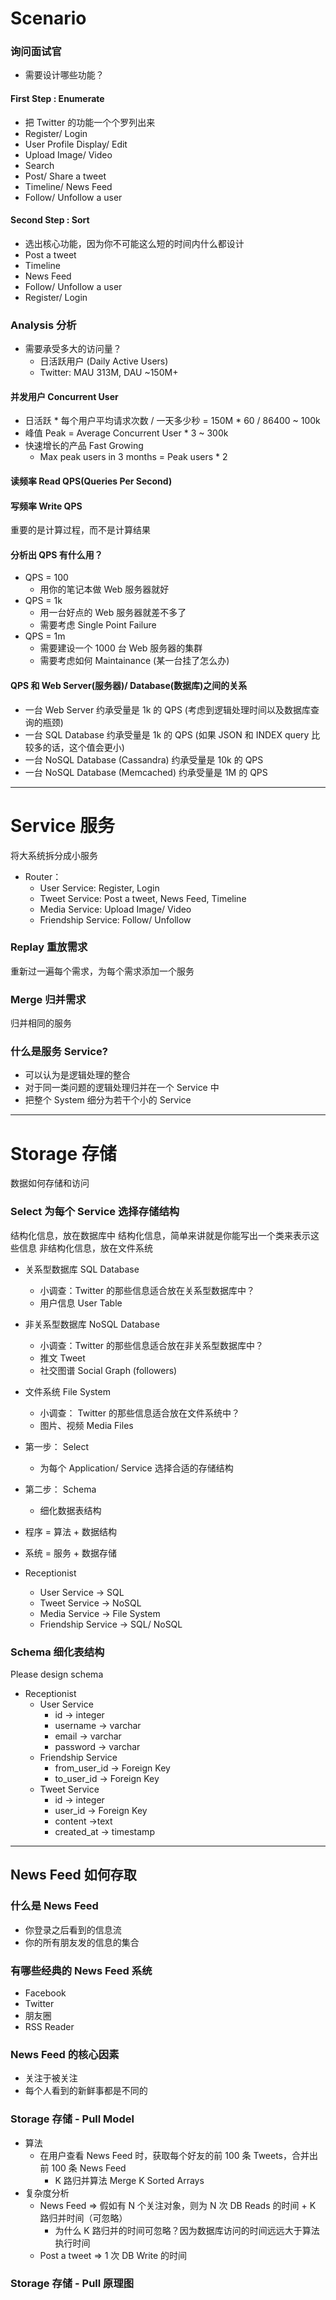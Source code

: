 # Scenario 

### 询问面试官

- 需要设计哪些功能？

#### First Step : Enumerate

- 把 Twitter 的功能一个个罗列出来
- Register/ Login
- User Profile Display/ Edit
- Upload Image/ Video
- Search
- Post/ Share a tweet
- Timeline/ News Feed
- Follow/ Unfollow a user

#### Second Step : Sort

- 选出核心功能，因为你不可能这么短的时间内什么都设计
- Post a tweet
- Timeline
- News Feed
- Follow/ Unfollow a user
- Register/ Login


### Analysis 分析

- 需要承受多大的访问量？
    - 日活跃用户 (Daily Active Users)
    - Twitter: MAU 313M, DAU ~150M+

#### 并发用户 Concurrent User

- 日活跃 * 每个用户平均请求次数 / 一天多少秒 = 150M * 60 / 86400 ~ 100k
- 峰值 Peak = Average Concurrent User * 3 ~ 300k
- 快速增长的产品 Fast Growing
    - Max peak users in 3 months = Peak users * 2

#### 读频率 Read QPS(Queries Per Second)

#### 写频率 Write QPS

重要的是计算过程，而不是计算结果

#### 分析出 QPS 有什么用？

- QPS = 100
    - 用你的笔记本做 Web 服务器就好
- QPS = 1k
    - 用一台好点的 Web 服务器就差不多了
    - 需要考虑 Single Point Failure
- QPS = 1m
    - 需要建设一个 1000 台 Web 服务器的集群
    - 需要考虑如何 Maintainance (某一台挂了怎么办)

#### QPS 和 Web Server(服务器)/ Database(数据库)之间的关系

- 一台 Web Server 约承受量是 1k 的 QPS (考虑到逻辑处理时间以及数据库查询的瓶颈)
- 一台 SQL Database 约承受量是 1k 的 QPS (如果 JSON 和 INDEX query 比较多的话，这个值会更小)
- 一台 NoSQL Database (Cassandra) 约承受量是 10k 的 QPS
- 一台 NoSQL Database (Memcached) 约承受量是 1M 的 QPS


---

# Service 服务

将大系统拆分成小服务

- Router：
    - User Service: Register, Login
    - Tweet Service: Post a tweet, News Feed, Timeline
    - Media Service: Upload Image/ Video
    - Friendship Service: Follow/ Unfollow




### Replay 重放需求

重新过一遍每个需求，为每个需求添加一个服务



### Merge 归并需求

归并相同的服务

### 什么是服务 Service?

- 可以认为是逻辑处理的整合
- 对于同一类问题的逻辑处理归并在一个 Service 中
- 把整个 System 细分为若干个小的 Service

---

# Storage 存储

数据如何存储和访问

### Select 为每个 Service 选择存储结构

结构化信息，放在数据库中
    结构化信息，简单来讲就是你能写出一个类来表示这些信息
非结构化信息，放在文件系统

- 关系型数据库 SQL Database
    - 小调查：Twitter 的那些信息适合放在关系型数据库中？
    - 用户信息 User Table
- 非关系型数据库 NoSQL Database
    - 小调查：Twitter 的那些信息适合放在非关系型数据库中？
    - 推文 Tweet
    - 社交图谱 Social Graph (followers)
- 文件系统 File System
    - 小调查： Twitter 的那些信息适合放在文件系统中？
    - 图片、视频 Media Files


- 第一步： Select
    - 为每个 Application/ Service 选择合适的存储结构
- 第二步： Schema
    - 细化数据表结构

- 程序 = 算法 + 数据结构
- 系统 = 服务 + 数据存储

- Receptionist
    - User Service -> SQL
    - Tweet Service -> NoSQL
    - Media Service -> File System
    - Friendship Service -> SQL/ NoSQL 

### Schema 细化表结构

Please design schema

- Receptionist
    - User Service
        - id -> integer
        - username -> varchar
        - email -> varchar
        - password -> varchar
    - Friendship Service
        - from_user_id -> Foreign Key
        - to_user_id -> Foreign Key
    - Tweet Service
        - id -> integer
        - user_id -> Foreign Key
        - content ->text
        - created_at -> timestamp


---

## News Feed 如何存取

### 什么是 News Feed

- 你登录之后看到的信息流
- 你的所有朋友发的信息的集合

### 有哪些经典的 News Feed 系统

- Facebook
- Twitter
- 朋友圈
- RSS Reader

### News Feed 的核心因素

- 关注于被关注
- 每个人看到的新鲜事都是不同的

### Storage 存储 - Pull Model

- 算法
    - 在用户查看 News Feed 时，获取每个好友的前 100 条 Tweets，合并出前 100 条 News Feed
        - K 路归并算法 Merge K Sorted Arrays
- 复杂度分析
    - News Feed => 假如有 N 个关注对象，则为 N 次 DB Reads 的时间 + K 路归并时间（可忽略）
        - 为什么 K 路归并的时间可忽略？因为数据库访问的时间远远大于算法执行时间
    - Post a tweet => 1 次 DB Write 的时间

### Storage 存储 - Pull 原理图

